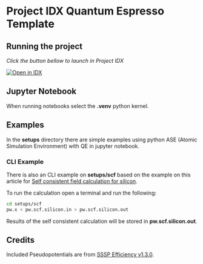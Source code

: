 # Project IDX Quantum Espresso Template

## Running the project
_Click the button bellow to launch in Project IDX_

[![Open in IDX](https://cdn.idx.dev/btn/open_light_32.svg)](https://idx.google.com/import?url=https%3A%2F%2Fgithub.com%2Fjkalasas%2Fidx-quantum-espress-template.git)

## Jupyter Notebook
When running notebooks select the **.venv** python kernel.

## Examples
In the **setups** directory there are simple examples using python ASE (Atomic Simulation Environment) with QE in jupyter notebook.


### CLI Example
There is also an CLI example on **setups/scf** based on the example on this article for [Self consistent field calculation for silicon](https://pranabdas.github.io/espresso/hands-on/scf).

To run the calculation open a terminal and run the following:
```sh
cd setups/scf
pw.x < pw.scf.silicon.in > pw.scf.silicon.out
```

Results of the self consistent calculation will be stored in **pw.scf.silicon.out**.

## Credits
Included Pseudopotentials are from [SSSP Efficiency v1.3.0](https://www.materialscloud.org/discover/sssp/table/efficiency).